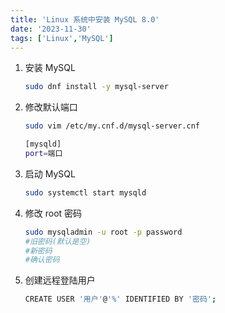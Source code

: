 ```yaml
---
title: 'Linux 系统中安装 MySQL 8.0'
date: '2023-11-30'
tags: ['Linux','MySQL']
---
```


1. 安装 MySQL

   ```bash
   sudo dnf install -y mysql-server
   ```

2. 修改默认端口

   ```bash
   sudo vim /etc/my.cnf.d/mysql-server.cnf
   ```

   ```bash
   [mysqld]
   port=端口
   ```

3. 启动 MySQL

   ```bash
   sudo systemctl start mysqld
   ```

4. 修改 root 密码

   ```bash
   sudo mysqladmin -u root -p password
   #旧密码(默认是空)
   #新密码
   #确认密码
   ```

5. 创建远程登陆用户

   ```bash
   CREATE USER '用户'@'%' IDENTIFIED BY '密码';
   ```